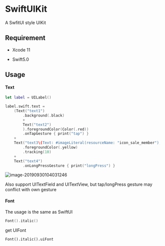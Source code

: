 # SwiftUIKit

A SwfitUI style UIKit

## Requirement

- Xcode 11

- Swift5.0

## Usage

#### Text

```swift
let label = UILabel()

label.swift.text =
	(Text("text1")
		.background(.black)
		+
		Text("text2")
		).foregroundColor(Color(.red))
		.onTapGesture { print("tap") }
	+
	Text("text3\(Text: #imageLiteral(resourceName: "icon_sale_member"), width: 17)")
		.foregroundColor(.yellow)
		.tracking(10)
	+
	Text("text4")
		.onLongPressGesture { print("longPress") }
```

![image-20190930104031246](https://wx2.sinaimg.cn/large/70a5dc58gy1g7hcm123zlj20be027mxb.jpg)

Also support UITextField and UITextView, but tap/longPress gesture may conflict with own gesture

#### Font

The usage is the same as SwiftUI

```swift
Font().italic()
```

get UIFont

```
Font().italic().uiFont
```

